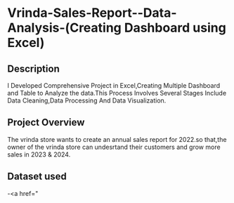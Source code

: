 # Vrinda-Sales-Report--Data-Analysis-(Creating Dashboard using Excel)
## Description
I Developed Comprehensive Project in Excel,Creating Multiple Dashboard and Table to Analyze the data.This Process Involves Several Stages Include 
Data Cleaning,Data Processing And Data Visualization.
## Project Overview 
The vrinda store wants to create an annual sales report for 2022.so that,the owner of the vrinda store
can undesrtand their customers and grow more sales in 2023 & 2024.
## Dataset used
-<a href="
